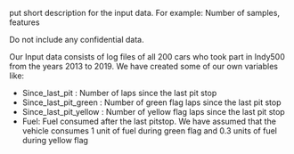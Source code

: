 put short description for the input data. For example:  Number of samples, features 

Do not include any confidential data.

Our Input data consists of log files of all 200 cars who took part in Indy500 from the years 2013 to 2019.
We have created some of our own variables like:

- Since_last_pit : Number of laps since the last pit stop
- Since_last_pit_green :   Number of green flag laps since the last pit stop
- Since_last_pit_yellow : Number of yellow flag laps since the last pit stop
- Fuel: Fuel consumed after the last  pitstop. 
        We have assumed that the vehicle consumes 1 unit of fuel during green flag and 0.3 units of fuel during yellow flag

